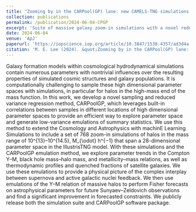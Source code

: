 ```yaml
---
title: "Zooming by in the CARPool(GP) lane: new CAMELS-TNG simulations of zoomed-in massive halos"
collection: publications
permalink: /publication/2024-06-04-CPGP
excerpt: 'Suite of massive galaxy zoom-in simulations with a novel reduced variance emulation method.'
date: 2024-06-04
venue: 'ApJ'
paperurl: 'https://iopscience.iop.org/article/10.3847/1538-4357/ad3d4a'
citation: 'M. E. Lee (2024). &quot;Zooming by in the CARPool(GP) lane: new CAMELS-TNG simulations of zoomed-in massive halos.&quot; <i>ApJ</i>. 1(1)'
---
```


Galaxy formation models within cosmological hydrodynamical simulations contain numerous parameters with nontrivial influences over the resulting properties of simulated cosmic structures and galaxy populations. It is computationally challenging to sample these high dimensional parameter spaces with simulations, in particular for halos in the high-mass end of the mass function. In this work, we develop a novel sampling and reduced variance regression method, CARPoolGP, which leverages built-in correlations between samples in different locations of high dimensional parameter spaces to provide an efficient way to explore parameter space and generate low-variance emulations of summary statistics. We use this method to extend the Cosmology and Astrophysics with machinE Learning Simulations to include a set of 768 zoom-in simulations of halos in the mass range of 10^{13}–10^{14.5}\, M_{\odot} h^{−1} that span a 28-dimensional parameter space in the IllustrisTNG model. With these simulations and the CARPoolGP emulation method, we explore parameter trends in the Compton Y–M, black hole mass–halo mass, and metallicity–mass relations, as well as thermodynamic profiles and quenched fractions of satellite galaxies. We use these emulations to provide a physical picture of the complex interplay between supernova and active galactic nuclei feedback. We then use emulations of the Y–M relation of massive halos to perform Fisher forecasts on astrophysical parameters for future Sunyaev–Zeldovich observations and find a significant improvement in forecasted constraints. We publicly release both the simulation suite and CARPoolGP software package.